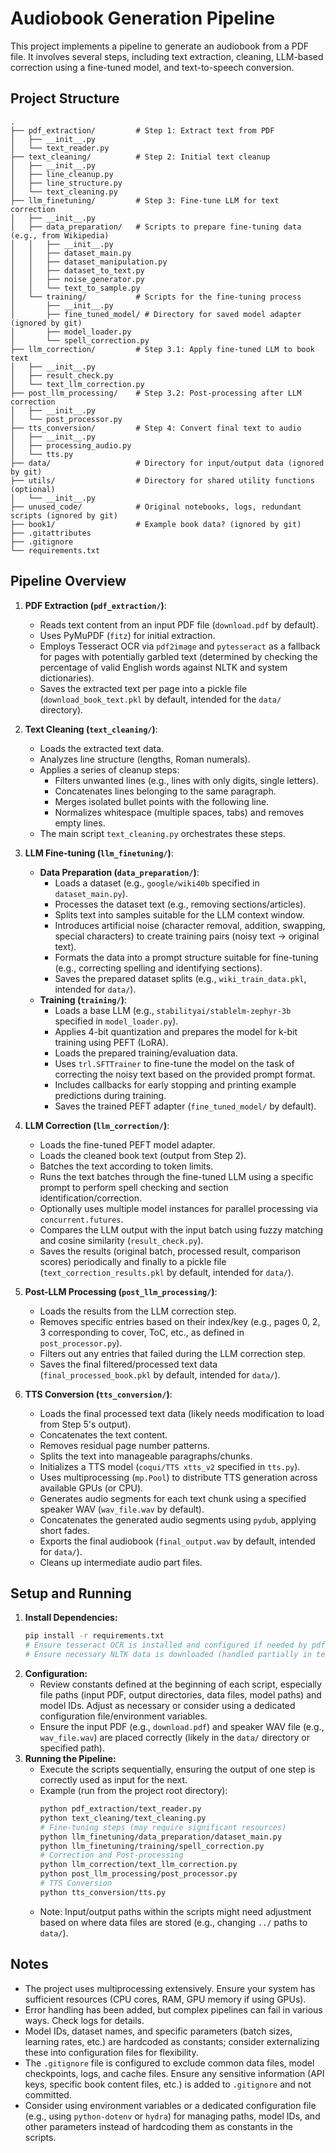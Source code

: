 # Audiobook Generation Pipeline

This project implements a pipeline to generate an audiobook from a PDF file. It involves several steps, including text extraction, cleaning, LLM-based correction using a fine-tuned model, and text-to-speech conversion.

## Project Structure

```
.
├── pdf_extraction/         # Step 1: Extract text from PDF
│   ├── __init__.py
│   └── text_reader.py
├── text_cleaning/          # Step 2: Initial text cleanup
│   ├── __init__.py
│   ├── line_cleanup.py
│   ├── line_structure.py
│   └── text_cleaning.py
├── llm_finetuning/         # Step 3: Fine-tune LLM for text correction
│   ├── __init__.py
│   ├── data_preparation/   # Scripts to prepare fine-tuning data (e.g., from Wikipedia)
│   │   ├── __init__.py
│   │   ├── dataset_main.py
│   │   ├── dataset_manipulation.py
│   │   ├── dataset_to_text.py
│   │   ├── noise_generator.py
│   │   └── text_to_sample.py
│   └── training/           # Scripts for the fine-tuning process
│       ├── __init__.py
│       ├── fine_tuned_model/ # Directory for saved model adapter (ignored by git)
│       ├── model_loader.py
│       └── spell_correction.py
├── llm_correction/         # Step 3.1: Apply fine-tuned LLM to book text
│   ├── __init__.py
│   ├── result_check.py
│   └── text_llm_correction.py
├── post_llm_processing/    # Step 3.2: Post-processing after LLM correction
│   ├── __init__.py
│   └── post_processor.py
├── tts_conversion/         # Step 4: Convert final text to audio
│   ├── __init__.py
│   ├── processing_audio.py
│   └── tts.py
├── data/                   # Directory for input/output data (ignored by git)
├── utils/                  # Directory for shared utility functions (optional)
│   └── __init__.py
├── unused_code/            # Original notebooks, logs, redundant scripts (ignored by git)
├── book1/                  # Example book data? (ignored by git)
├── .gitattributes
├── .gitignore
└── requirements.txt
```

## Pipeline Overview

1.  **PDF Extraction (`pdf_extraction/`)**:
    *   Reads text content from an input PDF file (`download.pdf` by default).
    *   Uses PyMuPDF (`fitz`) for initial extraction.
    *   Employs Tesseract OCR via `pdf2image` and `pytesseract` as a fallback for pages with potentially garbled text (determined by checking the percentage of valid English words against NLTK and system dictionaries).
    *   Saves the extracted text per page into a pickle file (`download_book_text.pkl` by default, intended for the `data/` directory).

2.  **Text Cleaning (`text_cleaning/`)**:
    *   Loads the extracted text data.
    *   Analyzes line structure (lengths, Roman numerals).
    *   Applies a series of cleanup steps:
        *   Filters unwanted lines (e.g., lines with only digits, single letters).
        *   Concatenates lines belonging to the same paragraph.
        *   Merges isolated bullet points with the following line.
        *   Normalizes whitespace (multiple spaces, tabs) and removes empty lines.
    *   The main script `text_cleaning.py` orchestrates these steps.

3.  **LLM Fine-tuning (`llm_finetuning/`)**:
    *   **Data Preparation (`data_preparation/`)**:
        *   Loads a dataset (e.g., `google/wiki40b` specified in `dataset_main.py`).
        *   Processes the dataset text (e.g., removing sections/articles).
        *   Splits text into samples suitable for the LLM context window.
        *   Introduces artificial noise (character removal, addition, swapping, special characters) to create training pairs (noisy text -> original text).
        *   Formats the data into a prompt structure suitable for fine-tuning (e.g., correcting spelling and identifying sections).
        *   Saves the prepared dataset splits (e.g., `wiki_train_data.pkl`, intended for `data/`).
    *   **Training (`training/`)**:
        *   Loads a base LLM (e.g., `stabilityai/stablelm-zephyr-3b` specified in `model_loader.py`).
        *   Applies 4-bit quantization and prepares the model for k-bit training using PEFT (LoRA).
        *   Loads the prepared training/evaluation data.
        *   Uses `trl.SFTTrainer` to fine-tune the model on the task of correcting the noisy text based on the provided prompt format.
        *   Includes callbacks for early stopping and printing example predictions during training.
        *   Saves the trained PEFT adapter (`fine_tuned_model/` by default).

4.  **LLM Correction (`llm_correction/`)**:
    *   Loads the fine-tuned PEFT model adapter.
    *   Loads the cleaned book text (output from Step 2).
    *   Batches the text according to token limits.
    *   Runs the text batches through the fine-tuned LLM using a specific prompt to perform spell checking and section identification/correction.
    *   Optionally uses multiple model instances for parallel processing via `concurrent.futures`.
    *   Compares the LLM output with the input batch using fuzzy matching and cosine similarity (`result_check.py`).
    *   Saves the results (original batch, processed result, comparison scores) periodically and finally to a pickle file (`text_correction_results.pkl` by default, intended for `data/`).

5.  **Post-LLM Processing (`post_llm_processing/`)**:
    *   Loads the results from the LLM correction step.
    *   Removes specific entries based on their index/key (e.g., pages 0, 2, 3 corresponding to cover, ToC, etc., as defined in `post_processor.py`).
    *   Filters out any entries that failed during the LLM correction step.
    *   Saves the final filtered/processed text data (`final_processed_book.pkl` by default, intended for `data/`).

6.  **TTS Conversion (`tts_conversion/`)**:
    *   Loads the final processed text data (likely needs modification to load from Step 5's output).
    *   Concatenates the text content.
    *   Removes residual page number patterns.
    *   Splits the text into manageable paragraphs/chunks.
    *   Initializes a TTS model (`coqui/TTS xtts_v2` specified in `tts.py`).
    *   Uses multiprocessing (`mp.Pool`) to distribute TTS generation across available GPUs (or CPU).
    *   Generates audio segments for each text chunk using a specified speaker WAV (`wav_file.wav` by default).
    *   Concatenates the generated audio segments using `pydub`, applying short fades.
    *   Exports the final audiobook (`final_output.wav` by default, intended for `data/`).
    *   Cleans up intermediate audio part files.

## Setup and Running

1.  **Install Dependencies:**
    ```bash
    pip install -r requirements.txt
    # Ensure tesseract OCR is installed and configured if needed by pdf_extraction
    # Ensure necessary NLTK data is downloaded (handled partially in text_reader.py)
    ```
2.  **Configuration:**
    *   Review constants defined at the beginning of each script, especially file paths (input PDF, output directories, data files, model paths) and model IDs. Adjust as necessary or consider using a dedicated configuration file/environment variables.
    *   Ensure the input PDF (e.g., `download.pdf`) and speaker WAV file (e.g., `wav_file.wav`) are placed correctly (likely in the `data/` directory or specified path).
3.  **Running the Pipeline:**
    *   Execute the scripts sequentially, ensuring the output of one step is correctly used as input for the next.
    *   Example (run from the project root directory):
        ```bash
        python pdf_extraction/text_reader.py
        python text_cleaning/text_cleaning.py
        # Fine-tuning steps (may require significant resources)
        python llm_finetuning/data_preparation/dataset_main.py
        python llm_finetuning/training/spell_correction.py
        # Correction and Post-processing
        python llm_correction/text_llm_correction.py
        python post_llm_processing/post_processor.py
        # TTS Conversion
        python tts_conversion/tts.py
        ```
    *   Note: Input/output paths within the scripts might need adjustment based on where data files are stored (e.g., changing `../` paths to `data/`).

## Notes

*   The project uses multiprocessing extensively. Ensure your system has sufficient resources (CPU cores, RAM, GPU memory if using GPUs).
*   Error handling has been added, but complex pipelines can fail in various ways. Check logs for details.
*   Model IDs, dataset names, and specific parameters (batch sizes, learning rates, etc.) are hardcoded as constants; consider externalizing these into configuration files for flexibility.
*   The `.gitignore` file is configured to exclude common data files, model checkpoints, logs, and cache files. Ensure any sensitive information (API keys, specific book content files, etc.) is added to `.gitignore` and not committed.
*   Consider using environment variables or a dedicated configuration file (e.g., using `python-dotenv` or `hydra`) for managing paths, model IDs, and other parameters instead of hardcoding them as constants in the scripts.
